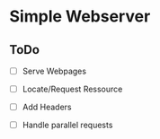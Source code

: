# Simple Webserver

## ToDo
- [ ] Serve Webpages
- [ ] Locate/Request Ressource
- [ ] Add Headers
- [ ] Handle parallel requests


